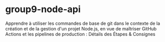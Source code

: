 # group9-node-api
Apprendre à utiliser les commandes de base de git dans le contexte de la création et de la gestion d'un projet Node.js, en vue de maîtriser GitHub Actions et les pipelines de production : Détails des Étapes &amp; Consignes
